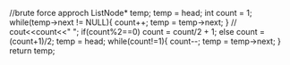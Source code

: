 //brute force approch
ListNode* temp;
temp = head;
int count = 1;
while(temp->next != NULL){
count++;
temp = temp->next;
}
// cout<<count<<" ";
if(count%2==0) count = count/2 + 1;
else count = (count+1)/2;
temp = head;
while(count!=1){
count--;
temp = temp->next;
}
return temp;
